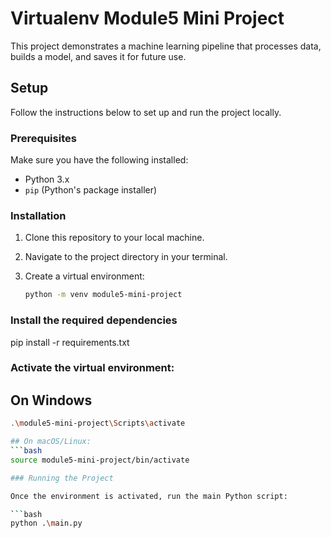 # Virtualenv Module5 Mini Project

This project demonstrates a machine learning pipeline that processes data, builds a model, and saves it for future use.

## Setup

Follow the instructions below to set up and run the project locally.

### Prerequisites

Make sure you have the following installed:
- Python 3.x
- `pip` (Python's package installer)

### Installation

1. Clone this repository to your local machine.

2. Navigate to the project directory in your terminal.

3. Create a virtual environment:
   ```bash
   python -m venv module5-mini-project

### Install the required dependencies
pip install -r requirements.txt

### Activate the virtual environment:

## On Windows
```bash
.\module5-mini-project\Scripts\activate

## On macOS/Linux:
```bash
source module5-mini-project/bin/activate

### Running the Project

Once the environment is activated, run the main Python script:

```bash
python .\main.py
